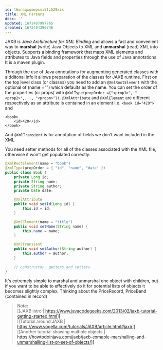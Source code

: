 ```yaml
---
id: t6unaqxqmwpxmi5fz529xis
title: XML Parsers
desc: ''
updated: 1672407997765
created: 1672404390746
---
```

JAXB is *Java Architecture for XML Binding* and allows a fast and convenient way to **marshal** (write) Java Objects to XML and **unmarshal** (read) XML into objects. 
Supports a binding framework that maps XML elements and attributes to Java fields and properties through the use of Java annotations.
It is a maven plugin.

Through the use of Java annotations for augmenting generated classes with aidditonal info it allows preparation of the classes for JAXB runtime.
First on the top level class (or classes) you need to add an `@XmlRootElement` with the optional of (name ="") which defaults as the name.
You can set the order of the properties (or props) with `@XmlType(propOrder ={"<prop1>", "<prop2>",..., "<propn>"})`.
`@XmlAttribute` and `@XmlElement` are different respectively as an attribute is contained in an element i.e. `<book id="420">` and 
```
<book>
    <id>420</id>
</book>
```
And `@XmlTransient` is for annotation of fields we don't want included in the XML.

You need setter methods for all of the classes associated with the XML file, otherwise it won't get populated correctly.
```Java
@XmlRootElement(name = "book")
@XmlType(propOrder = { "id", "name", "date" })
public class Book {
    private Long id;
    private String name;
    private String author;
    private Date date;

    @XmlAttribute
    public void setId(Long id) {
        this.id = id;
    }

    @XmlElement(name = "title")
    public void setName(String name) {
        this.name = name;
    }

    @XmlTransient
    public void setAuthor(String author) {
        this.author = author;
    }
    
    // constructor, getters and setters
}
```
It's extremely simple to marshal and unmarshal one object with children, but if you want to be able to effectively do it for potential lists of objects it becomes slightly complex.
Thinking about the PriceRecord, PriceBand (contained in record) 
> Note:<br>
[[JAXB intro | https://www.javacodegeeks.com/2013/02/jaxb-tutorial-getting-started.html]] <br>
[[Tutorial around JAXB | https://www.vogella.com/tutorials/JAXB/article.html#jaxb]]<br>
[[Another tutorial showing multiple objects | https://howtodoinjava.com/jaxb/jaxb-exmaple-marshalling-and-unmarshalling-list-or-set-of-objects/]]